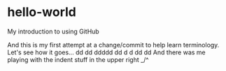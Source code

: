 # hello-world
My introduction to using GitHub

And this is my first attempt at a change/commit to help learn terminology.
Let's see how it goes...
  dd  dd        ddddd dd  d d dd  dd
And there was me playing with the indent stuff in the upper right _/^
